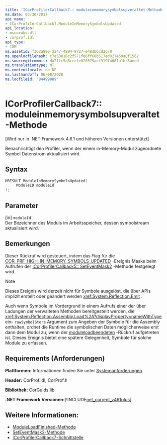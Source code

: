 ```yaml
---
title: 'ICorProfilerCallback7:: moduleinmemorysymbolsupveraltet-Methode'
ms.date: 03/30/2017
api_name:
- ICorProfilerCallback7.ModuleInMemorySymbolsUpdated
api_location:
- mscorwks.dll
- corprof.idl
api_type:
- COM
ms.assetid: f362a896-3247-4894-9727-e48dbbcd2c78
ms.openlocfilehash: c7e53816c2f571fe6ff68b517ed827459a0f1562
ms.sourcegitcommit: da21fc5a8cce1e028575acf31974681a1bc5aeed
ms.translationtype: MT
ms.contentlocale: de-DE
ms.lasthandoff: 06/08/2020
ms.locfileid: "84499089"
---
```

# <a name="icorprofilercallback7moduleinmemorysymbolsupdated-method"></a>ICorProfilerCallback7:: moduleinmemorysymbolsupveraltet-Methode
[Wird nur in .NET Framework 4.6.1 und höheren Versionen unterstützt]  
  
 Benachrichtigt den Profiler, wenn der einem in-Memory-Modul zugeordnete Symbol Datenstrom aktualisiert wird.  
  
## <a name="syntax"></a>Syntax  
  
```cpp  
HRESULT ModuleInMemorySymbolsUpdated(  
     ModuleID moduleId  
);  
```  
  
## <a name="parameters"></a>Parameter  
 [in] `moduleId`  
 Der Bezeichner des Moduls im Arbeitsspeicher, dessen symbolstream aktualisiert wird.  
  
## <a name="remarks"></a>Bemerkungen  
 Dieser Rückruf wird gesteuert, indem das Flag für die [COR_PRF_HIGH_IN_MEMORY_SYMBOLS_UPDATED](cor-prf-high-monitor-enumeration.md) -Ereignis Maske beim Aufrufen der [ICorProfilerCallback5:: SetEventMask2](icorprofilerinfo5-seteventmask2-method.md) -Methode festgelegt wird.  
  
> [!NOTE]
> Dieses Ereignis wird derzeit nicht für Symbole ausgelöst, die über APIs implizit erstellt oder geändert werden <xref:System.Reflection.Emit> .  
  
 Auch wenn Symbole im Vordergrund in einem Aufrufs einer der über Ladungen der verwalteten Methoden bereitgestellt werden, die <xref:System.Reflection.Assembly.Load%2A?displayProperty=nameWithType> ein- `rawSymbolStore` Argument zum Angeben der Symbole für die Assembly enthalten, ordnet die Runtime die symbolischen Daten möglicherweise erst dann dem Modul zu, wenn der [moduleloadbeendeten](icorprofilercallback-moduleloadfinished-method.md) -Rückruf aufgetreten ist. Dieses Ereignis bietet eine spätere Gelegenheit, Symbole für solche Module zu erfassen.  
  
## <a name="requirements"></a>Requirements (Anforderungen)  
 **Plattformen:** Informationen finden Sie unter [Systemanforderungen](../../get-started/system-requirements.md).  
  
 **Header:** CorProf.idl, CorProf.h  
  
 **Bibliothek:** CorGuids.lib  
  
 **.NET Framework Versionen:**[!INCLUDE[net_current_v461plus](../../../../includes/net-current-v461plus-md.md)]  
  
## <a name="see-also"></a>Weitere Informationen:

- [ModuleLoadFinished-Methode](icorprofilercallback-moduleloadfinished-method.md)
- [SetEventMask2-Methode](icorprofilerinfo5-seteventmask2-method.md)
- [ICorProfilerCallback7-Schnittstelle](icorprofilercallback7-interface.md)
